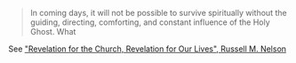 > In coming days, it will not be possible to survive spiritually without the guiding, directing, comforting, and constant influence of the Holy Ghost.   What

See ["Revelation for the Church, Revelation for Our Lives", Russell M. Nelson](https://www.churchofjesuschrist.org/study/general-conference/2018/04/revelation-for-the-church-revelation-for-our-lives?id=kicker1,p2&lang=eng#kicker1)